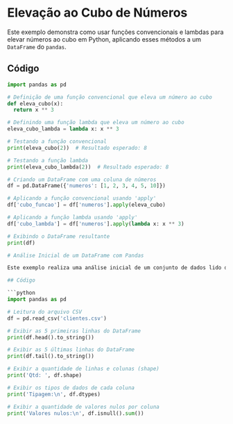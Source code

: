# Elevação ao Cubo de Números

Este exemplo demonstra como usar funções convencionais e lambdas para elevar números ao cubo em Python, aplicando esses métodos a um `DataFrame` do `pandas`.

## Código

```python
import pandas as pd

# Definição de uma função convencional que eleva um número ao cubo
def eleva_cubo(x):
  return x ** 3

# Definindo uma função lambda que eleva um número ao cubo
eleva_cubo_lambda = lambda x: x ** 3

# Testando a função convencional
print(eleva_cubo(2))  # Resultado esperado: 8

# Testando a função lambda
print(eleva_cubo_lambda(2))  # Resultado esperado: 8

# Criando um DataFrame com uma coluna de números
df = pd.DataFrame({'numeros': [1, 2, 3, 4, 5, 10]})

# Aplicando a função convencional usando 'apply'
df['cubo_funcao'] = df['numeros'].apply(eleva_cubo)

# Aplicando a função lambda usando 'apply'
df['cubo_lambda'] = df['numeros'].apply(lambda x: x ** 3)

# Exibindo o DataFrame resultante
print(df)

# Análise Inicial de um DataFrame com Pandas

Este exemplo realiza uma análise inicial de um conjunto de dados lido de um arquivo CSV chamado `clientes.csv`, utilizando a biblioteca `pandas`.

## Código

```python
import pandas as pd

# Leitura do arquivo CSV
df = pd.read_csv('clientes.csv')

# Exibir as 5 primeiras linhas do DataFrame
print(df.head().to_string())

# Exibir as 5 últimas linhas do DataFrame
print(df.tail().to_string())

# Exibir a quantidade de linhas e colunas (shape)
print('Qtd: ', df.shape)

# Exibir os tipos de dados de cada coluna
print('Tipagem:\n', df.dtypes)

# Exibir a quantidade de valores nulos por coluna
print('Valores nulos:\n', df.isnull().sum())
